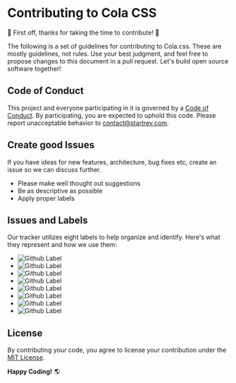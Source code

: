 # Contributing to Cola CSS

🎉 First off, thanks for taking the time to contribute! 🎉  

The following is a set of guidelines for contributing to Cola.css. These are mostly guidelines, not rules. Use your best judgment, and feel free to propose changes to this document in a pull request.
Let's build open source software together!  

## Code of Conduct

This project and everyone participating in it is governed by a [Code of Conduct](../main/CODE_OF_CONDUCT.md). By participating, you are expected to uphold this code. Please report unacceptable behavior to [contact@startrev.com](mailto:contact@startrev.com).

## Create good Issues

If you have ideas for new features, architecture, bug fixes etc, create an issue so we can discuss further.
- Please make well thought out suggestions
- Be as descriptive as possible
- Apply proper labels

## Issues and Labels

Our tracker utilizes eight labels to help organize and identify. Here's what they represent and how we use them:

- ![Github Label](https://img.shields.io/static/v1?label=label&message=fix&color=eb5a46&style=for-the-badge)
- ![Github Label](https://img.shields.io/static/v1?label=label&message=docs&color=89609e&style=for-the-badge)
- ![Github Label](https://img.shields.io/static/v1?label=label&message=perf&color=f4fffd&style=for-the-badge)
- ![Github Label](https://img.shields.io/static/v1?label=label&message=build&color=519839&style=for-the-badge)
- ![Github Label](https://img.shields.io/static/v1?label=label&message=feat&color=055a8c&style=for-the-badge)
- ![Github Label](https://img.shields.io/static/v1?label=label&message=style&color=B70D5F&style=for-the-badge)
- ![Github Label](https://img.shields.io/static/v1?label=label&message=refactor&color=ff9f1a&style=for-the-badge)
- ![Github Label](https://img.shields.io/static/v1?label=label&message=security&color=eb5a46&style=for-the-badge)

## License

By contributing your code, you agree to license your contribution under the [MIT License](../main/LICENSE).

**Happy Coding!** 🌎
